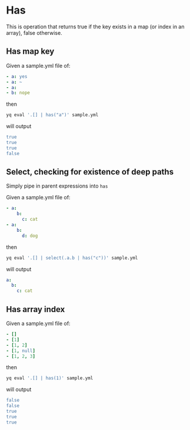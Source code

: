# Has

This is operation that returns true if the key exists in a map (or index in an array), false otherwise.

## Has map key

Given a sample.yml file of:

```yaml
- a: yes
- a: ~
- a:
- b: nope
```

then

```bash
yq eval '.[] | has("a")' sample.yml
```

will output

```yaml
true
true
true
false
```

## Select, checking for existence of deep paths

Simply pipe in parent expressions into `has`

Given a sample.yml file of:

```yaml
- a:
    b:
      c: cat
- a:
    b:
      d: dog
```

then

```bash
yq eval '.[] | select(.a.b | has("c"))' sample.yml
```

will output

```yaml
a:
  b:
    c: cat
```

## Has array index

Given a sample.yml file of:

```yaml
- []
- [1]
- [1, 2]
- [1, null]
- [1, 2, 3]
```

then

```bash
yq eval '.[] | has(1)' sample.yml
```

will output

```yaml
false
false
true
true
true
```
